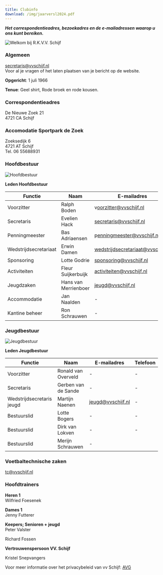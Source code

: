 ```yaml
---
title: Clubinfo
download: /img/jaarversl2024.pdf
---
```

***Het correspondentieadres, bezoekadres en de e-mailadressen waarop u ons kunt bereiken.***

![Welkom bij R.K.V.V. Schijf](/img/img_9508_3.jpg "Welkom bij R.K.V.V. Schijf")

### Algemeen

secretaris@vvschijf.nl\
Voor al je vragen of het laten plaatsen van je bericht op de website.

**Opgericht**: 1 juli 1966

**Tenue**: Geel shirt, Rode broek en rode kousen.

### Correspondentieadres

De Nieuwe Zoek 21\
4721 CA  Schijf

### Accomodatie Sportpark de Zoek

Zoeksedijk 6\
4721 AT  Schijf\
Tel. 06 55688931

### Hoofdbestuur

![Hoofdbestuur]( "Hoofdbestuur")

**Leden Hoofdbestuur**

| Functie               | Naam                 | E-mailadres                       | Telefoon                     |
| --------------------- | -------------------- | --------------------------------- | ---------------------------- |
| Voorzitter            | Ralph Boden          | v﻿oorzitter@vvschijf.nl           | 0﻿654973270                  |
| Secretaris            | Evelien Hack         | secretaris@vvschijf.nl            | [0623885767](tel:0612010556) |
| Penningmeester        | B﻿as Adriaensen      | p﻿enningmeester@vvschijf.nl       | [](tel:0622615633)           |
| Wedstrijdsecretariaat | Erwin Damen          | wedstrijdsecretariaat@vvschijf.nl | \-                           |
| Sponsoring            | L﻿otte Godrie        | sponsoring@vvschijf.nl            | \-﻿[](tel:0683968415)        |
| Activiteiten          | Fleur Suijkerbuijk   | activiteiten@vvschijf.nl          | \-                           |
| Jeugdzaken            | Hans van Merrienboer | j﻿eugd@vvschijf.nl                | \-                           |
| Accommodatie          | Jan Naalden          | \-                                | \-                           |
| Kantine beheer        | Ron Schrauwen        | \-﻿                               | \-﻿                          |

### Jeugdbestuur

![Jeugdbestuur]( "Jeugdbestuur")

**Leden Jeugdbestuur**

| Functie                   | Naam                 | E-mailadres       | Telefoon |
| ------------------------- | -------------------- | ----------------- | -------- |
| Voorzitter                | R﻿onald van Overveld | \-                | \-       |
| Secretaris                | G﻿erben van de Sande | \-                | \-       |
| Wedstrijdsecretaris jeugd | M﻿artijn Naenen      | jeugd@vvschijf.nl | \-       |
| Bestuurslid               | L﻿otte Bogers        | \-                | \-       |
| Bestuurslid               | D﻿irk van Lokven     | \-                | \-       |
| B﻿estuurslid              | M﻿erijn Schrauwen    | \-                |          |

### Voetbaltechnische zaken

tc@vvschijf.nl

### Hoofdtrainers

**Heren 1**\
W﻿ilfried Foesenek

**Dames 1**\
J﻿enny Futterer

**Keepers; Senioren + jeugd**\
Peter Valster 

R﻿ichard Fossen

**V﻿ertrouwenspersoon VV. Schijf**

K﻿ristel Snepvangers

Voor meer informatie over het privacybeleid van vv Schijf: [AVG](/avg)